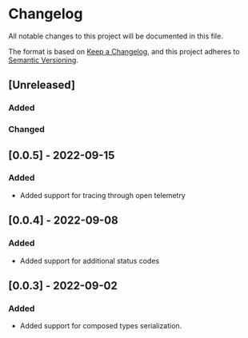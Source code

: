 # Changelog

All notable changes to this project will be documented in this file.

The format is based on [Keep a Changelog](https://keepachangelog.com/en/1.0.0/),
and this project adheres to [Semantic Versioning](https://semver.org/spec/v2.0.0.html).

## [Unreleased]

### Added

### Changed

## [0.0.5] - 2022-09-15

### Added

- Added support for tracing through open telemetry

## [0.0.4] - 2022-09-08

### Added

- Added support for additional status codes

## [0.0.3] - 2022-09-02

### Added

- Added support for composed types serialization.
